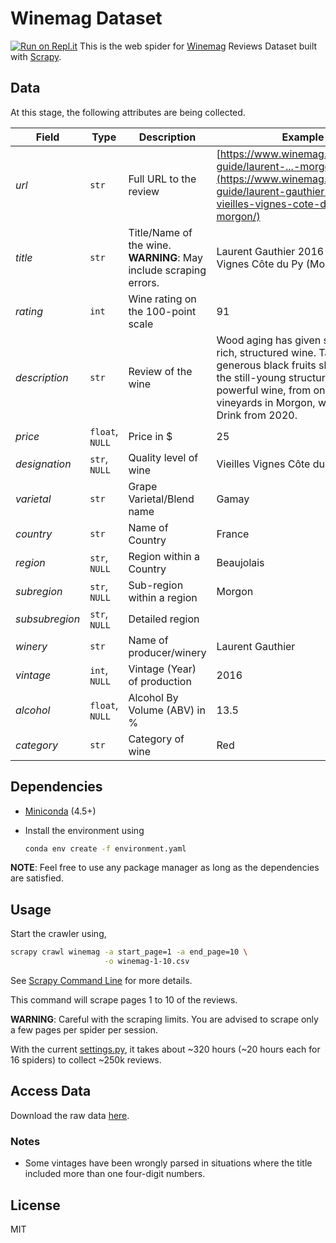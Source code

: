 # Winemag Dataset
[![Run on Repl.it](https://repl.it/badge/github/VimalaBasappa/winemag-dataset)](https://repl.it/github/VimalaBasappa/winemag-dataset)
This is the web spider for [Winemag](https://www.winemag.com/) Reviews Dataset
built with [Scrapy](https://scrapy.org/).

## Data

At this stage, the following attributes are being collected.

| **Field**  | **Type**  | **Description**  | **Example**  |
|---|---|---|---|
| _url_  | `str`  | Full URL to the review  |  [https://www.winemag.com/buying-guide/laurent-...-morgon/](https://www.winemag.com/buying-guide/laurent-gauthier-2016-vieilles-vignes-cote-du-py-morgon/) |
| _title_ | `str` | Title/Name of the wine. **WARNING**: May include scraping errors.  | Laurent Gauthier 2016 Vieilles Vignes Côte du Py (Morgon)  |
| _rating_  | `int` | Wine rating on the 100-point scale  | 91 |
| _description_  | `str` | Review of the wine  | Wood aging has given spice to this rich, structured wine. Tannins and generous black fruits show through the still-young structure. This powerful wine, from one of the top vineyards in Morgon, will age well. Drink from 2020. |
| _price_  | `float`, `NULL` | Price in $ |  25  |
| _designation_  | `str`, `NULL` | Quality level of wine  | Vieilles Vignes Côte du Py |
| _varietal_ | `str`  | Grape Varietal/Blend name  | Gamay |
| _country_  | `str`  | Name of Country  | France |
| _region_  | `str`, `NULL`  | Region within a Country  | Beaujolais  |
| _subregion_  | `str`, `NULL`  | Sub-region within a region  | Morgon  |
| _subsubregion_  | `str`, `NULL`  | Detailed region  |  |
| _winery_ | `str`  |  Name of producer/winery | Laurent Gauthier |
| _vintage_  | `int`, `NULL`  | Vintage (Year) of production  | 2016  |
| _alcohol_  | `float`, `NULL`  | Alcohol By Volume (ABV) in %  | 13.5  |
| _category_ | `str`  |  Category of wine | Red |

## Dependencies

* [Miniconda](https://docs.conda.io/en/latest/miniconda.html) (4.5+)

* Install the environment using
  ```bash
  conda env create -f environment.yaml
  ```
  
**NOTE**: Feel free to use any package manager as long as the dependencies are
satisfied.

## Usage

Start the crawler using,

```bash
scrapy crawl winemag -a start_page=1 -a end_page=10 \
                     -o winemag-1-10.csv
```

See [Scrapy Command Line](https://docs.scrapy.org/en/latest/topics/commands.html)
for more details.

This command will scrape pages 1 to 10 of the reviews.

**WARNING**: Careful with the scraping limits. You are advised to scrape only a 
few pages per spider per session.

With the current [settings.py](./winemag/settings.py), it takes about ~320 hours
(~20 hours each for 16 spiders) to collect ~250k reviews.

## Access Data

Download the raw data [here](http://bit.ly/winemag-raw-250k). 

### Notes

* Some vintages have been wrongly parsed in situations where the title included
  more than one four-digit numbers.

## License

MIT

